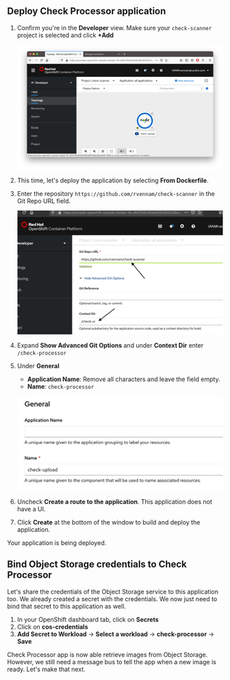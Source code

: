 ## Deploy Check Processor application

1. Confirm you're in the **Developer** view. Make sure your `check-scanner` project is selected and click **+Add**

    ![](../assets/check-ui-topology.png)

2. This time, let's deploy the application by selecting **From Dockerfile**.

3. Enter the repository `https://github.com/rvennam/check-scanner` in the Git Repo URL field.

    ![](../assets/ocp-configure-git.png)

4. Expand **Show Advanced Git Options** and under **Context Dir** enter `/check-processor`

5. Under **General**
    - **Application Name**: Remove all characters and leave the field empty.
    - **Name**: `check-processor`
   
   ![](../assets/check-upload-name.png)

6. Uncheck **Create a route to the application**. This application does not have a UI.
   
1. Click **Create** at the bottom of the window to build and deploy the application.

Your application is being deployed.

## Bind Object Storage credentials to Check Processor
Let's share the credentials of the Object Storage service to this application too. We already created a secret with the credentials. We now just need to bind that secret to this application as well.

1. In your OpenShift dashboard tab, click on **Secrets** 
2. Click on **cos-credentials**
3. **Add Secret to Workload** -> **Select a workload** -> **check-processor** -> **Save**

Check Processor app is now able retrieve images from Object Storage. However, we still need a message bus to tell the app when a new image is ready. Let's make that next.